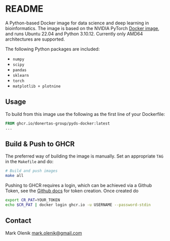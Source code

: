 # README
<!-- [![Build Docker image](https://github.com/donertas-group/rdev-docker/actions/workflows/build-image.yml/badge.svg)](https://github.com/donertas-group/rdev-docker/actions/workflows/build-image.yml) -->

A Python-based Docker image for data science and deep learning in bioinformatics.
The image is based on the NVIDIA PyTorch [Docker image](https://catalog.ngc.nvidia.com/orgs/nvidia/containers/pytorch), and runs Ubuntu 22.04 and Python 3.10.12. Currently only AMD64 architectures are supported.

The following Python packages are included:
* `numpy`
* `scipy`
* `pandas`
* `sklearn`
* `torch`
* `matplotlib + plotnine`

## Usage
To build from this image use the following as the first line of your Dockerfile:
```Dockerfile
FROM ghcr.io/donertas-group/pyds-docker:latest
...
```

## Build & Push to GHCR
The preferred way of building the image is manually. Set an appropriate `TAG` in the `Makefile` and do:

```bash
# Build and push images
make all
```

Pushing to GHCR requires a login, which can be achieved via a Github Token, see the [Github docs](https://docs.github.com/en/packages/working-with-a-github-packages-registry/working-with-the-container-registry#authenticating-to-the-container-registry) for token creation.
Once created do

```bash
export CR_PAT=YOUR_TOKEN
echo $CR_PAT | docker login ghcr.io -u USERNAME --password-stdin
```

## Contact
Mark Olenik <mark.olenik@gmail.com>